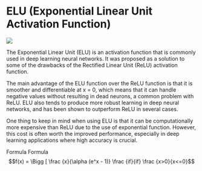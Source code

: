 # ELU (Exponential Linear Unit Activation Function)
<img src = "https://deeplearninguniversity.com/wp-content/uploads/2020/06/Screenshot-2020-06-05-at-7.25.29-PM.png">

The Exponential Linear Unit (ELU) is an activation function that is commonly used in deep learning neural networks. It was proposed as a solution to some of the drawbacks of the Rectified Linear Unit (ReLU) activation function.

The main advantage of the ELU function over the ReLU function is that it is smoother and differentiable at x = 0, which means that it can handle negative values without resulting in dead neurons, a common problem with ReLU. ELU also tends to produce more robust learning in deep neural networks, and has been shown to outperform ReLU in several cases.

One thing to keep in mind when using ELU is that it can be computationally more expensive than ReLU due to the use of exponential function. However, this cost is often worth the improved performance, especially in deep learning applications where high accuracy is crucial.

Formula Formula $$f(x) = \Bigg [ \frac {x}{\alpha (e^x - 1)} \frac {if}{if} \frac {x>0}{x<=0}$$

